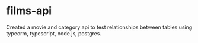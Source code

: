# films-api
Created a movie and category api to test relationships between tables using typeorm, typescript, node.js, postgres. 
